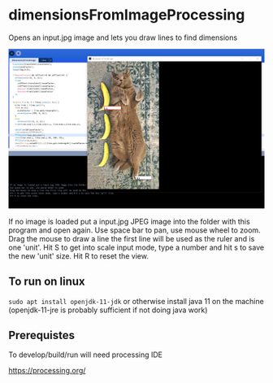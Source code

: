 # dimensionsFromImageProcessing
Opens an input.jpg image and lets you draw lines to find dimensions

![example](screenshot.png)

If no image is loaded put a input.jpg JPEG image into the folder with this program and open again.
Use space bar to pan, use mouse wheel to zoom.
Drag the mouse to draw a line the first line will be used as the ruler and is one 'unit'.
Hit S to get into scale input mode, type a number and hit s to save the new 'unit' size.
Hit R to reset the view.

## To run on linux
`sudo apt install openjdk-11-jdk`
or otherwise install java 11 on the machine (openjdk-11-jre is probably sufficient if not doing java work)

## Prerequistes
To develop/build/run will need processing IDE

https://processing.org/

